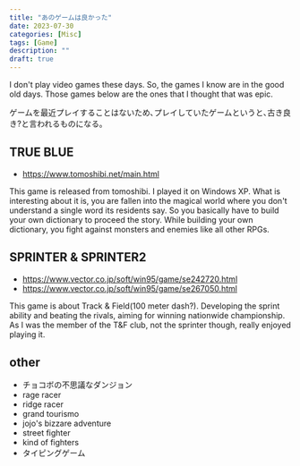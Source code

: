 ```yaml
---
title: "あのゲームは良かった"
date: 2023-07-30
categories: [Misc]
tags: [Game]
description: ""
draft: true
---
```


I don't play video games these days. 
So, the games I know are in the good old days.
Those games below are the ones that I thought that was epic. 

ゲームを最近プレイすることはないため､プレイしていたゲームというと､古き良き?と言われるものになる｡

## TRUE BLUE
- https://www.tomoshibi.net/main.html

This game is released from tomoshibi.
I played it on Windows XP.
What is interesting about it is, you are fallen into the magical world where you don't understand a single word its residents say.
So you basically have to build your own dictionary to proceed the story.
While building your own dictionary, you fight against monsters and enemies like all other RPGs.


## SPRINTER & SPRINTER2 
- https://www.vector.co.jp/soft/win95/game/se242720.html
- https://www.vector.co.jp/soft/win95/game/se267050.html

This game is about Track & Field(100 meter dash?).
Developing the sprint ability and beating the rivals, aiming for winning nationwide championship.
As I was the member of the T&F club, not the sprinter though, really enjoyed playing it.



## other
- チョコボの不思議なダンジョン
- rage racer
- ridge racer
- grand tourismo
- jojo's bizzare adventure
- street fighter
- kind of fighters
- タイピングゲーム

